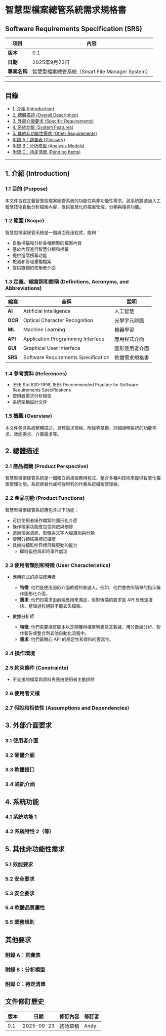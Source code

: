 # 智慧型檔案總管系統需求規格書

## Software Requirements Specification (SRS)

| 項目 | 內容 |
|------|------|
| **版本** | 0.1 |
| **日期** | 2025年9月23日 |
| **專案名稱** | 智慧型檔案總管系統（Smart File Manager System） |

------------------------------------

## 目錄

- [1. 介紹 (Introduction)](#1-介紹-introduction)
- [2. 總體描述 (Overall Description)](#2-總體描述)
- [3. 外部介面要求 (Specific Requirements)](#3-外部介面要求)
- [4. 系統功能 (System Features)](#4-系統功能)
- [5. 其他非功能性需求 (Other Requirements)](#5-其他非功能性需求)
- [附錄 A：詞彙表 (Glossary)](#附錄-a詞彙表)
- [附錄 B：分析模型 (Analysis Models)](#附錄-b分析模型)
- [附錄 C：待定清單 (Pending Items)](#附錄-c待定清單)

---

## 1. 介紹 (Introduction)

### 1.1 目的  (Purpose)

本文件旨在定義智慧型檔案總管系統的功能性與非功能性需求。該系統將透過人工智慧技術自動分析檔案內容，提供智慧化的檔案管理、分類與搜尋功能。

### 1.2 範圍 (Scope)

智慧型檔案總管系統是一個桌面應用程式，能夠：

- 自動掃描和分析各種類型的檔案內容
- 基於內容進行智慧分類和標籤
- 提供進階搜尋功能
- 檢測和管理重複檔案
- 提供直觀的使用者介面

### 1.3 定義、縮寫詞和簡稱 (Definitions, Acronyms, and Abbreviations)

| 縮寫 | 全稱 | 說明 |
|------|------|------|
| **AI** | Artificial Intelligence | 人工智慧 |
| **OCR** | Optical Character Recognition | 光學字元辨識 |
| **ML** | Machine Learning | 機器學習 |
| **API** | Application Programming Interface | 應用程式介面 |
| **GUI** | Graphical User Interface | 圖形使用者介面 |
| **SRS** | Software Requirements Specification | 軟體需求規格書 |

### 1.4 參考資料 (References)

- IEEE Std 830-1998, IEEE Recommended Practice for Software Requirements Specifications
- 使用者需求分析報告
- 系統架構設計文件

### 1.5 概觀 (Overview)

本文件包含系統整體描述、具體需求規格、附錄等章節，詳細說明系統的功能需求、效能需求、介面需求等。

## 2. 總體描述

### 2.1 產品概觀 (Product Perspective)

智慧型檔案總管系統是一個獨立的桌面應用程式，整合多種AI技術來提供智慧化檔案管理功能。系統將替代或補強現有的作業系統檔案管理器。

### 2.2 產品功能 (Product Functions)

智慧型檔案總管系統應包含以下功能：

- 可供使用者操作檔案的圖形化介面
- 操作檔案功能應包含開啟與刪除
- 透過檔案資訊、影像與文字內容識別與分類
- 使用分類結果標記檔案
- 具備持續監控目標目錄更動的能力
  - 即時監控與即時事件處理

### 2.3 使用者類別和特徵  (User Characteristics)

- 應用程式的終端使用者
  - **特徵**: 他們是使用圖形介面軟體的普通人。例如，他們會依照簡單的指示操作圖形化介面。
  - **需求**: 他們的需求由前端應用來滿足，但對後端的要求是 API 反應速度快、整理過程絕對不能丟失檔案。

- 數據分析師
  - **特徵**: 他們需要撰寫腳本以定期獲得檔案列表及其數據，用於數據分析、製作報告或整合到其他自動化流程中。
  - **需求**: 他們最關心 API 的穩定性和資料的豐富性。

### 2.4 操作環境

### 2.5 約束條件 (Constraints)

- 不支援的檔案與資料夾應由使用者主動排除

### 2.6 使用者文檔

### 2.7 假設和相依性 (Assumptions and Dependencies)

## 3. 外部介面要求

### 3.1 使用者介面

### 3.2 硬體介面

### 3.3 軟體接口

### 3.4 通訊介面

## 4. 系統功能

### 4.1 系統功能 1

### 4.2 系統特性 2（等）

## 5. 其他非功能性需求

### 5.1 效能要求

### 5.2 安全要求

### 5.3 安全要求

### 5.4 軟體品質屬性

### 5.5 業務規則

## 其他要求

### 附錄 A：詞彙表

### 附錄 B：分析模型

### 附錄 C：待定清單

## 文件修訂歷史

| 版本 | 日期 | 修訂內容 | 修訂者 |
|------|------|----------|--------|
| 0.1 | 2025-09-23 | 初始草稿 | Andy |
